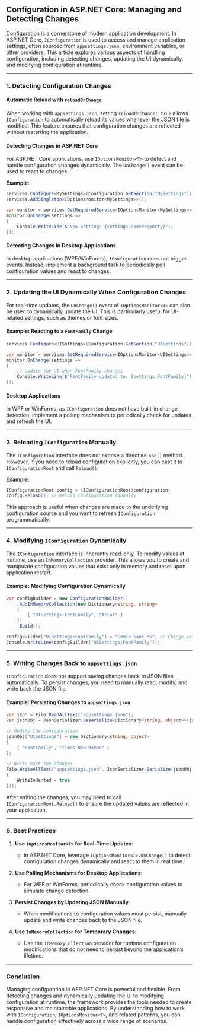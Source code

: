 ﻿## Configuration in ASP.NET Core: Managing and Detecting Changes

Configuration is a cornerstone of modern application development. In ASP.NET Core, `IConfiguration` is used to access and manage application settings, often sourced from `appsettings.json`, environment variables, or other providers. This article explores various aspects of handling configuration, including detecting changes, updating the UI dynamically, and modifying configuration at runtime.

---

### **1. Detecting Configuration Changes**

#### Automatic Reload with `reloadOnChange`
When working with `appsettings.json`, setting `reloadOnChange: true` allows `IConfiguration` to automatically reload its values whenever the JSON file is modified. This feature ensures that configuration changes are reflected without restarting the application.

#### Detecting Changes in ASP.NET Core
For ASP.NET Core applications, use `IOptionsMonitor<T>` to detect and handle configuration changes dynamically. The `OnChange()` event can be used to react to changes.

**Example**:
```csharp
services.Configure<MySettings>(Configuration.GetSection("MySettings"));
services.AddSingleton<IOptionsMonitor<MySettings>>();
```
```csharp
var monitor = services.GetRequiredService<IOptionsMonitor<MySettings>>();
monitor.OnChange(settings =>
{
    Console.WriteLine($"New Setting: {settings.SomeProperty}");
});
```

#### Detecting Changes in Desktop Applications
In desktop applications (WPF/WinForms), `IConfiguration` does not trigger events. Instead, implement a background task to periodically poll configuration values and react to changes.

---

### **2. Updating the UI Dynamically When Configuration Changes**

For real-time updates, the `OnChange()` event of `IOptionsMonitor<T>` can also be used to dynamically update the UI. This is particularly useful for UI-related settings, such as themes or font sizes.

#### Example: Reacting to a `FontFamily` Change
```csharp
services.Configure<UISettings>(Configuration.GetSection("UISettings"));

var monitor = services.GetRequiredService<IOptionsMonitor<UISettings>>();
monitor.OnChange(settings =>
{
    // Update the UI when FontFamily changes
    Console.WriteLine($"FontFamily updated to: {settings.FontFamily}");
});
```

#### Desktop Applications
In WPF or WinForms, as `IConfiguration` does not have built-in change detection, implement a polling mechanism to periodically check for updates and refresh the UI.

---

### **3. Reloading `IConfiguration` Manually**

The `IConfiguration` interface does not expose a direct `Reload()` method. However, if you need to reload configuration explicitly, you can cast it to `IConfigurationRoot` and call `Reload()`.

**Example**:
```csharp
IConfigurationRoot config = (IConfigurationRoot)configuration;
config.Reload(); // Reload configuration manually
```

This approach is useful when changes are made to the underlying configuration source and you want to refresh `IConfiguration` programmatically.

---

### **4. Modifying `IConfiguration` Dynamically**

The `IConfiguration` interface is inherently read-only. To modify values at runtime, use an `InMemoryCollection` provider. This allows you to create and manipulate configuration values that exist only in memory and reset upon application restart.

#### Example: Modifying Configuration Dynamically
```csharp
var configBuilder = new ConfigurationBuilder()
    .AddInMemoryCollection(new Dictionary<string, string>
    {
        { "UISettings:FontFamily", "Arial" }
    })
    .Build();

configBuilder["UISettings:FontFamily"] = "Comic Sans MS"; // Change value at runtime
Console.WriteLine(configBuilder["UISettings:FontFamily"]);
```

---

### **5. Writing Changes Back to `appsettings.json`**

`IConfiguration` does not support saving changes back to JSON files automatically. To persist changes, you need to manually read, modify, and write back the JSON file.

#### Example: Persisting Changes to `appsettings.json`
```csharp
var json = File.ReadAllText("appsettings.json");
var jsonObj = JsonSerializer.Deserialize<Dictionary<string, object>>(json);

// Modify the configuration
jsonObj["UISettings"] = new Dictionary<string, object>
{
    { "FontFamily", "Times New Roman" }
};

// Write back the changes
File.WriteAllText("appsettings.json", JsonSerializer.Serialize(jsonObj, new JsonSerializerOptions
{
    WriteIndented = true
}));
```

After writing the changes, you may need to call `IConfigurationRoot.Reload()` to ensure the updated values are reflected in your application.

---

### **6. Best Practices**

1. **Use `IOptionsMonitor<T>` for Real-Time Updates**:
   - In ASP.NET Core, leverage `IOptionsMonitor<T>.OnChange()` to detect configuration changes dynamically and react to them in real time.

2. **Use Polling Mechanisms for Desktop Applications**:
   - For WPF or WinForms, periodically check configuration values to simulate change detection.

3. **Persist Changes by Updating JSON Manually**:
   - When modifications to configuration values must persist, manually update and write changes back to the JSON file.

4. **Use `InMemoryCollection` for Temporary Changes**:
   - Use the `InMemoryCollection` provider for runtime configuration modifications that do not need to persist beyond the application’s lifetime.

---

### **Conclusion**

Managing configuration in ASP.NET Core is powerful and flexible. From detecting changes and dynamically updating the UI to modifying configuration at runtime, the framework provides the tools needed to create responsive and maintainable applications. By understanding how to work with `IConfiguration`, `IOptionsMonitor<T>`, and related patterns, you can handle configuration effectively across a wide range of scenarios.

